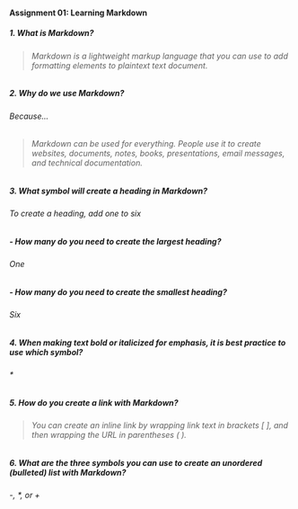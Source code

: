#### Assignment 01: Learning Markdown

##### 1. What is Markdown?

> ###### Markdown is a lightweight markup language that you can use to add formatting elements to plaintext text document.
   
##### 2. Why do we use Markdown?
###### Because...
> ###### Markdown can be used for everything. People use it to create websites, documents, notes, books, presentations, email messages, and technical documentation.
##### 3. What symbol will create a heading in Markdown?

###### To create a heading, add one to six #

##### - How many do you need to create the largest heading?

###### One

##### - How many do you need to create the smallest heading?

###### Six

##### 4. When making text bold or italicized for emphasis, it is best practice to use which symbol?

###### *

##### 5. How do you create a link with Markdown?

> ###### You can create an inline link by wrapping link text in brackets [ ], and then wrapping the URL in parentheses ( ).

##### 6. What are the three symbols you can use to create an unordered (bulleted) list with Markdown?

###### -, *, or +


